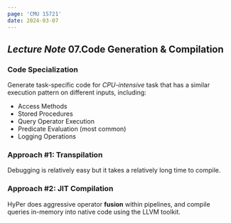 ```yaml
---
page: 'CMU 15721'
date: 2024-03-07
---
```


## _Lecture Note_ 07.Code Generation & Compilation

### Code Specialization

Generate task-specific code for _CPU-intensive_ task that has a similar execution pattern on different inputs, including:

- Access Methods
- Stored Procedures
- Query Operator Execution
- Predicate Evaluation (most common)
- Logging Operations

### Approach #1: Transpilation

Debugging is relatively easy but it takes a relatively long time to compile.

### Approach #2: JIT Compilation

HyPer does aggressive operator **fusion** within pipelines, and compile queries in-memory into native code using the LLVM toolkit.
